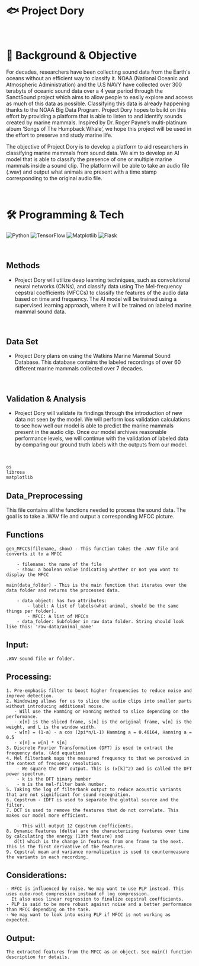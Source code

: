 # 🐟 Project Dory


<br>

# 🎯 Background & Objective
<p>
For decades, researchers have been collecting sound data from the Earth's oceans without an efficient way to classify it. 
NOAA (National Oceanic and Atmospheric Administration) and the U.S NAVY have collected over 300 terabyts of oceanic sound data over a 4 year period through the SanctSound project 
which aims to allow people to easily explore and access as much of this data as possible. Classifying this data is already happening thanks to the NOAA Big Data Program. 
Project Dory hopes to build on this effort by providing a platform that is able to listen to and identify sounds created by marine mammals. 
Inspired by Dr. Roger Payne’s multi-platinum album ‘Songs of The Humpback Whale’, we hope this project will be used in the effort to preserve and study marine life.
    
The objective of Project Dory is to develop a platform to aid researchers in classifying marine mammals from sound data. 
We aim to develop an AI model that is able to classify the presence of one or multiple marine mammals inside a sound clip. 
The platform will be able to take an audio file (.wav) and output what animals are present with a time stamp corresponding to the original audio file.
</p>
<br>

# 🛠️ Programming & Tech
![Python](https://img.shields.io/badge/python-3670A0?style=for-the-badge&logo=python&logoColor=ffdd54)
![TensorFlow](https://img.shields.io/badge/TensorFlow-%23FF6F00.svg?style=for-the-badge&logo=TensorFlow&logoColor=white)
![Matplotlib](https://img.shields.io/badge/Matplotlib-%23ffffff.svg?style=for-the-badge&logo=Matplotlib&logoColor=black)
![Flask](https://img.shields.io/badge/flask-%23000.svg?style=for-the-badge&logo=flask&logoColor=white)

<br>

## Methods
- Project Dory will utilize deep learning techniques, such as convolutional neural networks (CNNs), and classify data using The Mel-frequency cepstral coefficients (MFCCs) to classify the features of the audio data based on time and frequency. 
The AI model will be trained using a supervised learning approach, where it will be trained on labeled marine mammal sound data.
<br>

## Data Set
- Project Dory plans on using the Watkins Marine Mammal Sound Database. 
This database contains the labeled recordings of over 60 different marine mammals collected over 7 decades.
<br>

## Validation & Analysis
- Project Dory will validate its findings through the introduction of new data not seen by the model. 
We will perform loss validation calculations to see how well our model is able to predict the marine mammals present in the audio clip. 
Once our model archives reasonable performance levels, we will continue with the validation of labeled data by comparing our ground truth labels with the outputs from our model.
<br>

    os
    librosa 
    matplotlib
    
## Data_Preprocessing

This file contains all the functions needed to process the sound data. The goal is to take a .WAV file and output a corresponding MFCC picture. 

## Functions
    
    gen_MFCCS(filename, show) - This function takes the .WAV file and converts it to a MFCC

        - filename: the name of the file
        - show: a boolean value indicating whether or not you want to display the MFCC

    main(data_folder) - This is the main function that iterates over the data folder and returns the processed data.

        - data object: has two attributes:
            - label: A list of labels(what animal, should be the same things per folder).
            - MFCC: A list of MFCCs
        - data_folder: Subfolder in raw data folder. String should look like this: 'raw-data/animal_name'

## Input: 
    .WAV sound file or folder. 

## Processing:
    1. Pre-emphasis filter to boost higher frequencies to reduce noise and improve detection.
    2. Windowing allows for us to slice the audio clips into smaller parts without introducing additional noise.
       - Will use the Hamming or Hanning method to slice depending on the performance.
       - x[n] is the sliced frame, s[n] is the original frame, w[n] is the weight, and L is the window width. 
       - w[n] = (1-a) - a cos (2pi*n/L-1) Hamming a = 0.46164, Hanning a = 0.5
       - x[n] = w[n] * s[n]
    3. Discrete Fourier Transformation (DFT) is used to extract the frequency data. (Add equation)
    4. Mel filterbank maps the measured frequency to that we perceived in the context of frequency resolution.
        - We square the DFT output. This is (x[k]^2) and is called the DFT power spectrum. 
        - k is the DFT binary number
        - m is the mel-filter bank number. 
    5. Taking the log of filterbank output to reduce acoustic variants that are not significant for sound recognition.
    6. Cepstrum - IDFT is used to separate the glottal source and the filter.
    7. DCT is used to remove the features that do not correlate. This makes our model more efficient. 
 
        - This will output 12 Cepstrum coefficients. 
    8. Dynamic Features (delta) are the characterizing features over time by calculating the energy (13th feature) and 
       d(t) which is the change in features from one frame to the next. This is the first derivative of the features.
    9. Cepstral mean and variance normalization is used to countermeasure the variants in each recording.
      

## Considerations: 
    - MFCC is influenced by noise. We may want to use PLP instead. This uses cube-root compression instead of log compression.
      It also uses linear regression to finalize cepstral coefficients. 
    - PLP is said to be more robust against noise and a better performance than MFCC depending on the task. 
    - We may want to look into using PLP if MFCC is not working as expected.


## Output:
    The extracted features from the MFCC as an object. See main() function description for details.
